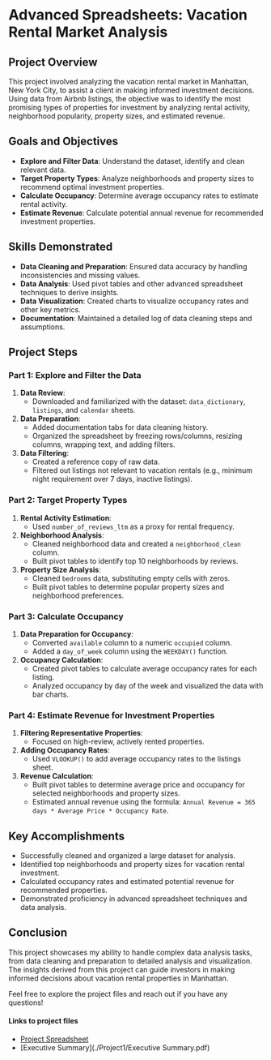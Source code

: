 # Advanced Spreadsheets: Vacation Rental Market Analysis

## Project Overview
This project involved analyzing the vacation rental market in Manhattan, New York City, to assist a client in making informed investment decisions. Using data from Airbnb listings, the objective was to identify the most promising types of properties for investment by analyzing rental activity, neighborhood popularity, property sizes, and estimated revenue.

## Goals and Objectives
- **Explore and Filter Data**: Understand the dataset, identify and clean relevant data.
- **Target Property Types**: Analyze neighborhoods and property sizes to recommend optimal investment properties.
- **Calculate Occupancy**: Determine average occupancy rates to estimate rental activity.
- **Estimate Revenue**: Calculate potential annual revenue for recommended investment properties.

## Skills Demonstrated
- **Data Cleaning and Preparation**: Ensured data accuracy by handling inconsistencies and missing values.
- **Data Analysis**: Used pivot tables and other advanced spreadsheet techniques to derive insights.
- **Data Visualization**: Created charts to visualize occupancy rates and other key metrics.
- **Documentation**: Maintained a detailed log of data cleaning steps and assumptions.

## Project Steps

### Part 1: Explore and Filter the Data
1. **Data Review**:
   - Downloaded and familiarized with the dataset: `data_dictionary`, `listings`, and `calendar` sheets.
2. **Data Preparation**:
   - Added documentation tabs for data cleaning history.
   - Organized the spreadsheet by freezing rows/columns, resizing columns, wrapping text, and adding filters.
3. **Data Filtering**:
   - Created a reference copy of raw data.
   - Filtered out listings not relevant to vacation rentals (e.g., minimum night requirement over 7 days, inactive listings).

### Part 2: Target Property Types
1. **Rental Activity Estimation**:
   - Used `number_of_reviews_ltm` as a proxy for rental frequency.
2. **Neighborhood Analysis**:
   - Cleaned neighborhood data and created a `neighborhood_clean` column.
   - Built pivot tables to identify top 10 neighborhoods by reviews.
3. **Property Size Analysis**:
   - Cleaned `bedrooms` data, substituting empty cells with zeros.
   - Built pivot tables to determine popular property sizes and neighborhood preferences.

### Part 3: Calculate Occupancy
1. **Data Preparation for Occupancy**:
   - Converted `available` column to a numeric `occupied` column.
   - Added a `day_of_week` column using the `WEEKDAY()` function.
2. **Occupancy Calculation**:
   - Created pivot tables to calculate average occupancy rates for each listing.
   - Analyzed occupancy by day of the week and visualized the data with bar charts.

### Part 4: Estimate Revenue for Investment Properties
1. **Filtering Representative Properties**:
   - Focused on high-review, actively rented properties.
2. **Adding Occupancy Rates**:
   - Used `VLOOKUP()` to add average occupancy rates to the listings sheet.
3. **Revenue Calculation**:
   - Built pivot tables to determine average price and occupancy for selected neighborhoods and property sizes.
   - Estimated annual revenue using the formula: `Annual Revenue = 365 days * Average Price * Occupancy Rate`.

## Key Accomplishments
- Successfully cleaned and organized a large dataset for analysis.
- Identified top neighborhoods and property sizes for vacation rental investment.
- Calculated occupancy rates and estimated potential revenue for recommended properties.
- Demonstrated proficiency in advanced spreadsheet techniques and data analysis.

## Conclusion
This project showcases my ability to handle complex data analysis tasks, from data cleaning and preparation to detailed analysis and visualization. The insights derived from this project can guide investors in making informed decisions about vacation rental properties in Manhattan.

Feel free to explore the project files and reach out if you have any questions!

#### Links to project files
- [Project Spreadsheet](https://docs.google.com/spreadsheets/d/1biYIxQTHJh9wqWgubNoor4HyoP3f3hOuyf0909XH2As/edit?usp=sharing)
- [Executive Summary](./Project1/Executive Summary.pdf)

